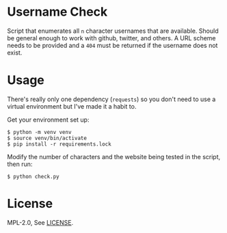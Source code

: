 # Username Check

Script that enumerates all `n` character usernames that are available. Should be general enough to work with github, twitter, and others. A URL scheme needs to be provided and a `404` must be returned if the username does not exist.

# Usage

There's really only one dependency (`requests`) so you don't need to use a virtual environment but I've made it a habit to.

Get your environment set up:

```
$ python -m venv venv
$ source venv/bin/activate
$ pip install -r requirements.lock
```

Modify the number of characters and the website being tested in the script, then run:

```
$ python check.py
```

# License

MPL-2.0, See [LICENSE](LICENSE).
